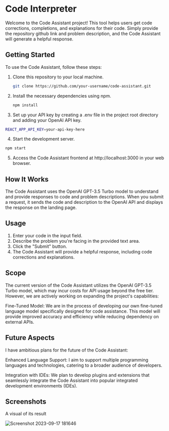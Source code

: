 # Code Interpreter

Welcome to the Code Assistant project! This tool helps users get code corrections, completions, and explanations for their code. Simply provide the repository github link and problem description, and the Code Assistant will generate a helpful response.

## Getting Started

To use the Code Assistant, follow these steps:

1. Clone this repository to your local machine.

   ```bash
   git clone https://github.com/your-username/code-assistant.git
    ````
2. Install the necessary dependencies using npm.
   ````bash
   npm install
    ````
3. Set up your API key by creating a .env file in the project root directory and adding your OpenAI API key.
````bash
REACT_APP_API_KEY=your-api-key-here
````
4. Start the development server.
````bash
npm start
````
5. Access the Code Assistant frontend at http://localhost:3000 in your web browser.


## How It Works
The Code Assistant uses the OpenAI GPT-3.5 Turbo model to understand and provide responses to code and problem descriptions. When you submit a request, it sends the code and description to the OpenAI API and displays the response on the landing page.


## Usage
1. Enter your code in the input field.
2. Describe the problem you're facing in the provided text area.
3. Click the "Submit" button.
4. The Code Assistant will provide a helpful response, including code corrections and explanations.

## Scope
The current version of the Code Assistant utilizes the OpenAI GPT-3.5 Turbo model, which may incur costs for API usage beyond the free tier. However, we are actively working on expanding the project's capabilities:

Fine-Tuned Model: We are in the process of developing our own fine-tuned language model specifically designed for code assistance. This model will provide improved accuracy and efficiency while reducing dependency on external APIs.

## Future Aspects
I have ambitious plans for the future of the Code Assistant:

Enhanced Language Support: I aim to support multiple programming languages and technologies, catering to a broader audience of developers.

Integration with IDEs: We plan to develop plugins and extensions that seamlessly integrate the Code Assistant into popular integrated development environments (IDEs).

## Screenshots
A visual of its result

![Screenshot 2023-09-17 181646](https://github.com/code-inhub/Code-Interpreter/assets/95998892/f01e909d-4309-49f2-b71c-a78ecd4b2d41)

